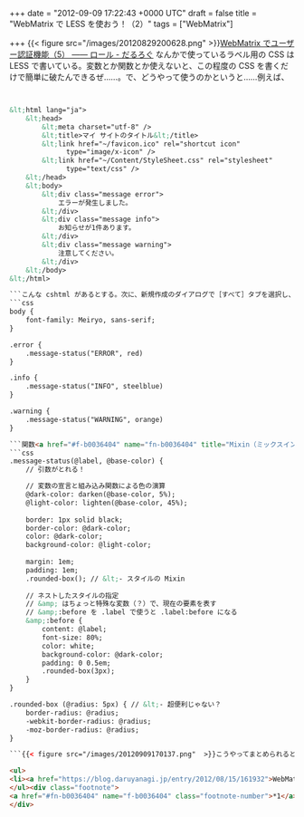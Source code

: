 
+++
date = "2012-09-09 17:22:43 +0000 UTC"
draft = false
title = "WebMatrix で LESS を使おう！（2）"
tags = ["WebMatrix"]

+++
{{< figure src="/images/20120829200628.png"  >}}<a href="https://blog.daruyanagi.jp/entry/2012/09/03/093520">WebMatrix でユーザー認証機能（5） ―― ロール - だるろぐ</a> なんかで使っているラベル用の CSS は LESS で書いている。変数とか関数とか使えないと、この程度の CSS を書くだけで簡単に破たんできるぜ……。で、どうやって使うのかというと……例えば、
```html


&lt;html lang="ja">
    &lt;head>
        &lt;meta charset="utf-8" />
        &lt;title>マイ サイトのタイトル&lt;/title>
        &lt;link href="~/favicon.ico" rel="shortcut icon"
              type="image/x-icon" />
        &lt;link href="~/Content/StyleSheet.css" rel="stylesheet"
              type="text/css" />
    &lt;/head>
    &lt;body>
        &lt;div class="message error">
            エラーが発生しました。     
        &lt;/div>
        &lt;div class="message info">
            お知らせが1件あります。     
        &lt;/div>
        &lt;div class="message warning">
            注意してください。     
        &lt;/div>
    &lt;/body>
&lt;/html>

```こんな cshtml があるとする。次に、新規作成のダイアログで［すべて］タブを選択し、LESS ファイルを作成する。{{< figure src="/images/20120909171100.png"  >}}パスは ~/Content/StyleSheet.less （css → less にするだけ）だよ。あとはどんどん書いていくんだぜ～！　保存するたんびに「OrangeBits Compiler」（後述）が CSS （~/Content/StyleSheet.css）へ変換してくれるから楽ちんでいい。
```css
body {
    font-family: Meiryo, sans-serif;
}

.error {
    .message-status("ERROR", red)
}

.info {
    .message-status("INFO", steelblue)
}

.warning {
    .message-status("WARNING", orange)
}

```関数<a href="#f-b0036404" name="fn-b0036404" title="Mixin（ミックスイン）っていうのかな？">*1</a>のおかげで、メインの部分はこんなにコンパクトだよ。ちなみに message-status というイケてない名前の関数の中身は、以下の通り。上のスタイルシートの続きに書いていく。だいたいそんな感じで使うんだなっていうのがわかると思う。
```css
.message-status(@label, @base-color) {
    // 引数がとれる！

    // 変数の宣言と組み込み関数による色の演算
    @dark-color: darken(@base-color, 5%);
    @light-color: lighten(@base-color, 45%);
        
    border: 1px solid black;
    border-color: @dark-color;
    color: @dark-color;
    background-color: @light-color;
    
    margin: 1em;
    padding: 1em;
    .rounded-box(); // &lt;- スタイルの Mixin
    
    // ネストしたスタイルの指定
    // &amp; はちょっと特殊な変数（？）で、現在の要素を表す 
    // &amp;:before を .label で使うと .label:before になる
    &amp;:before {
        content: @label;
        font-size: 80%;
        color: white;
        background-color: @dark-color;
        padding: 0 0.5em;
        .rounded-box(3px);
    }
}

.rounded-box (@radius: 5px) { // &lt;- 超便利じゃない？
    border-radius: @radius;
    -webkit-border-radius: @radius;
    -moz-border-radius: @radius;
}

```{{< figure src="/images/20120909170137.png"  >}}こうやってまとめられるところはまとめておくと、CSS が肥大化してもメンテナンス性・可読性への影響が少ないんじゃないかな。{{< figure src="/images/20120909171526.png"  >}}邪魔ならみえないように折りたたんでおくこともできるしね。WebMatrix 2 では、追加で「Orangebits Compiler」を導入することで、この LESS が簡単に扱えるようになっているのでぜひ試すべし。

<ul>
<li><a href="https://blog.daruyanagi.jp/entry/2012/08/15/161932">WebMatrix で LESS を使おう！ - だるろぐ</a></li>
</ul><div class="footnote">
<a href="#fn-b0036404" name="f-b0036404" class="footnote-number">*1</a><span class="footnote-delimiter">:</span><span class="footnote-text">Mixin（ミックスイン）っていうのかな？</span>
</div>

